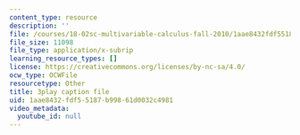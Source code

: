 ```yaml
---
content_type: resource
description: ''
file: /courses/18-02sc-multivariable-calculus-fall-2010/1aae8432fdf55187b99861d0032c4981_6paZkmBMZwQ.vtt
file_size: 11098
file_type: application/x-subrip
learning_resource_types: []
license: https://creativecommons.org/licenses/by-nc-sa/4.0/
ocw_type: OCWFile
resourcetype: Other
title: 3play caption file
uid: 1aae8432-fdf5-5187-b998-61d0032c4981
video_metadata:
  youtube_id: null
---
```

